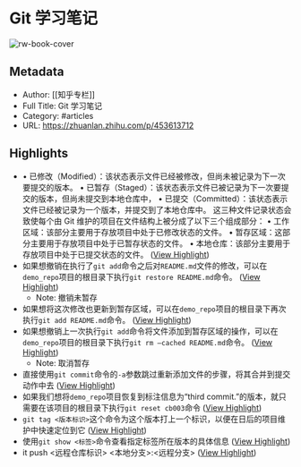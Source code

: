 # Git 学习笔记

![rw-book-cover](https://readwise-assets.s3.amazonaws.com/static/images/article1.be68295a7e40.png)

## Metadata
- Author: [[知乎专栏]]
- Full Title: Git 学习笔记
- Category: #articles
- URL: https://zhuanlan.zhihu.com/p/453613712

## Highlights
- • 已修改（Modified）：该状态表示文件已经被修改，但尚未被记录为下一次要提交的版本。
  • 已暂存（Staged）：该状态表示文件已被记录为下一次要提交的版本，但尚未提交到本地仓库中，
  • 已提交（Committed）：该状态表示文件已经被记录为一个版本，并提交到了本地仓库中。
  这三种文件记录状态会致使每个由 Git 维护的项目在文件结构上被分成了以下三个组成部分：
  • 工作区域：该部分主要用于存放项目中处于已修改状态的文件。
  • 暂存区域：这部分主要用于存放项目中处于已暂存状态的文件。
  • 本地仓库：该部分主要用于存放项目中处于已提交状态的文件。 ([View Highlight](https://read.readwise.io/read/01grby42ervbywsx0qzrnzzsqb))
- 如果想撤销在执行了`git add`命令之后对`README.md`文件的修改，可以在`demo_repo`项目的根目录下执行`git restore README.md`命令。 ([View Highlight](https://read.readwise.io/read/01grbya6nmw2r83ctqc4t02e59))
    - Note: 撤销未暂存
- 如果想将这次修改也更新到暂存区域，可以在`demo_repo`项目的根目录下再次执行`git add README.md`命令。 ([View Highlight](https://read.readwise.io/read/01grbyb435cd6e9pdn7xpewws2))
- 如果想撤销上一次执行`git add`命令将文件添加到暂存区域的操作，可以在`demo_repo`项目的根目录下执行`git rm –cached README.md`命令。 ([View Highlight](https://read.readwise.io/read/01grbybxd35v73bwfh1e3xynw9))
    - Note: 取消暂存
- 直接使用`git commit`命令的`-a`参数跳过重新添加文件的步骤，将其合并到提交动作中去 ([View Highlight](https://read.readwise.io/read/01grbz33g41yk8b9jxxvbt3jna))
- 如果我们想将`demo_repo`项目恢复到标注信息为“third commit.”的版本，就只需要在该项目的根目录下执行`git reset cb003`命令 ([View Highlight](https://read.readwise.io/read/01grbz683b5p50zjeyf28y9086))
- `git tag <版本标识>`这个命令为这个版本打上一个标识，以便在日后的项目维护中快速定位到它 ([View Highlight](https://read.readwise.io/read/01grc09d2ak97jekr69ay5f8tb))
- 使用`git show <标签>`命令查看指定标签所在版本的具体信息 ([View Highlight](https://read.readwise.io/read/01grc08r0a3qh60fpwmjv35h12))
- it push <远程仓库标识> <本地分支>:<远程分支> ([View Highlight](https://read.readwise.io/read/01grc0m9y903wy8xdqysntse96))
